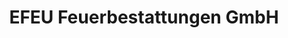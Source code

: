 ---
title: "EFEU Feuerbestattungen GmbH"
url: /essen/efeu-feuerbestattungen-gmbh/
shop: Bestattungen
---